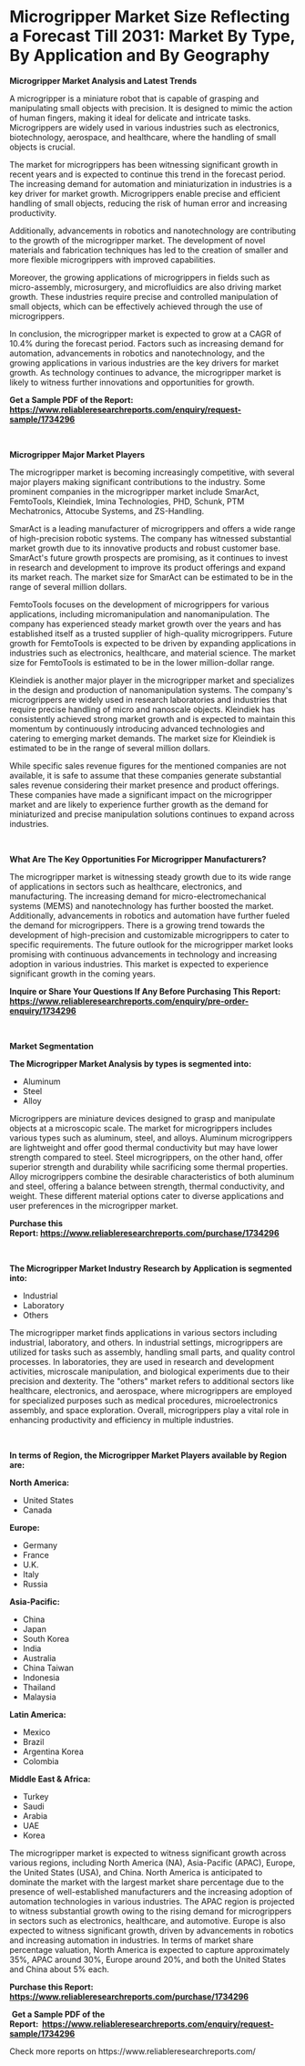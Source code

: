 <p><h1>Microgripper Market Size Reflecting a Forecast Till 2031: Market By Type, By Application and By Geography</h1></p><p><strong>Microgripper Market Analysis and Latest Trends</strong></p>
<p><p>A microgripper is a miniature robot that is capable of grasping and manipulating small objects with precision. It is designed to mimic the action of human fingers, making it ideal for delicate and intricate tasks. Microgrippers are widely used in various industries such as electronics, biotechnology, aerospace, and healthcare, where the handling of small objects is crucial.</p><p>The market for microgrippers has been witnessing significant growth in recent years and is expected to continue this trend in the forecast period. The increasing demand for automation and miniaturization in industries is a key driver for market growth. Microgrippers enable precise and efficient handling of small objects, reducing the risk of human error and increasing productivity.</p><p>Additionally, advancements in robotics and nanotechnology are contributing to the growth of the microgripper market. The development of novel materials and fabrication techniques has led to the creation of smaller and more flexible microgrippers with improved capabilities.</p><p>Moreover, the growing applications of microgrippers in fields such as micro-assembly, microsurgery, and microfluidics are also driving market growth. These industries require precise and controlled manipulation of small objects, which can be effectively achieved through the use of microgrippers.</p><p>In conclusion, the microgripper market is expected to grow at a CAGR of 10.4% during the forecast period. Factors such as increasing demand for automation, advancements in robotics and nanotechnology, and the growing applications in various industries are the key drivers for market growth. As technology continues to advance, the microgripper market is likely to witness further innovations and opportunities for growth.</p></p>
<p><strong>Get a Sample PDF of the Report:&nbsp; <a href="https://www.reliableresearchreports.com/enquiry/request-sample/1734296">https://www.reliableresearchreports.com/enquiry/request-sample/1734296</a></strong></p>
<p>&nbsp;</p>
<p><strong>Microgripper Major Market Players</strong></p>
<p><p>The microgripper market is becoming increasingly competitive, with several major players making significant contributions to the industry. Some prominent companies in the microgripper market include SmarAct, FemtoTools, Kleindiek, Imina Technologies, PHD, Schunk, PTM Mechatronics, Attocube Systems, and ZS-Handling.</p><p>SmarAct is a leading manufacturer of microgrippers and offers a wide range of high-precision robotic systems. The company has witnessed substantial market growth due to its innovative products and robust customer base. SmarAct's future growth prospects are promising, as it continues to invest in research and development to improve its product offerings and expand its market reach. The market size for SmarAct can be estimated to be in the range of several million dollars.</p><p>FemtoTools focuses on the development of microgrippers for various applications, including micromanipulation and nanomanipulation. The company has experienced steady market growth over the years and has established itself as a trusted supplier of high-quality microgrippers. Future growth for FemtoTools is expected to be driven by expanding applications in industries such as electronics, healthcare, and material science. The market size for FemtoTools is estimated to be in the lower million-dollar range.</p><p>Kleindiek is another major player in the microgripper market and specializes in the design and production of nanomanipulation systems. The company's microgrippers are widely used in research laboratories and industries that require precise handling of micro and nanoscale objects. Kleindiek has consistently achieved strong market growth and is expected to maintain this momentum by continuously introducing advanced technologies and catering to emerging market demands. The market size for Kleindiek is estimated to be in the range of several million dollars.</p><p>While specific sales revenue figures for the mentioned companies are not available, it is safe to assume that these companies generate substantial sales revenue considering their market presence and product offerings. These companies have made a significant impact on the microgripper market and are likely to experience further growth as the demand for miniaturized and precise manipulation solutions continues to expand across industries.</p></p>
<p>&nbsp;</p>
<p><strong>What Are The Key Opportunities For Microgripper Manufacturers?</strong></p>
<p><p>The microgripper market is witnessing steady growth due to its wide range of applications in sectors such as healthcare, electronics, and manufacturing. The increasing demand for micro-electromechanical systems (MEMS) and nanotechnology has further boosted the market. Additionally, advancements in robotics and automation have further fueled the demand for microgrippers. There is a growing trend towards the development of high-precision and customizable microgrippers to cater to specific requirements. The future outlook for the microgripper market looks promising with continuous advancements in technology and increasing adoption in various industries. This market is expected to experience significant growth in the coming years.</p></p>
<p><strong>Inquire or Share Your Questions If Any Before Purchasing This Report: <a href="https://www.reliableresearchreports.com/enquiry/pre-order-enquiry/1734296">https://www.reliableresearchreports.com/enquiry/pre-order-enquiry/1734296</a></strong></p>
<p>&nbsp;</p>
<p><strong>Market Segmentation</strong></p>
<p><strong>The Microgripper Market Analysis by types is segmented into:</strong></p>
<p><ul><li>Aluminum</li><li>Steel</li><li>Alloy</li></ul></p>
<p><p>Microgrippers are miniature devices designed to grasp and manipulate objects at a microscopic scale. The market for microgrippers includes various types such as aluminum, steel, and alloys. Aluminum microgrippers are lightweight and offer good thermal conductivity but may have lower strength compared to steel. Steel microgrippers, on the other hand, offer superior strength and durability while sacrificing some thermal properties. Alloy microgrippers combine the desirable characteristics of both aluminum and steel, offering a balance between strength, thermal conductivity, and weight. These different material options cater to diverse applications and user preferences in the microgripper market.</p></p>
<p><strong>Purchase this Report:&nbsp;<a href="https://www.reliableresearchreports.com/purchase/1734296">https://www.reliableresearchreports.com/purchase/1734296</a></strong></p>
<p>&nbsp;</p>
<p><strong>The Microgripper Market Industry Research by Application is segmented into:</strong></p>
<p><ul><li>Industrial</li><li>Laboratory</li><li>Others</li></ul></p>
<p><p>The microgripper market finds applications in various sectors including industrial, laboratory, and others. In industrial settings, microgrippers are utilized for tasks such as assembly, handling small parts, and quality control processes. In laboratories, they are used in research and development activities, microscale manipulation, and biological experiments due to their precision and dexterity. The "others" market refers to additional sectors like healthcare, electronics, and aerospace, where microgrippers are employed for specialized purposes such as medical procedures, microelectronics assembly, and space exploration. Overall, microgrippers play a vital role in enhancing productivity and efficiency in multiple industries.</p></p>
<p>&nbsp;</p>
<p><strong>In terms of Region, the Microgripper Market Players available by Region are:</strong></p>
<p>
    <p> <strong> North America: </strong>
        <ul>
            <li>United States</li>
            <li>Canada</li>
        </ul>
        </p> 
    <p> <strong> Europe: </strong>
        <ul>
            <li>Germany</li>
            <li>France</li>
            <li>U.K.</li>
            <li>Italy</li>
            <li>Russia</li>
        </ul>
        </p> 
    <p> <strong> Asia-Pacific: </strong>
        <ul>
            <li>China</li>
            <li>Japan</li>
            <li>South Korea</li>
            <li>India</li>
            <li>Australia</li>
            <li>China Taiwan</li>
            <li>Indonesia</li>
            <li>Thailand</li>
            <li>Malaysia</li>
        </ul>
        </p> 
    <p> <strong> Latin America: </strong>
        <ul>
            <li>Mexico</li>
            <li>Brazil</li>
            <li>Argentina Korea</li>
            <li>Colombia</li>
        </ul>
        </p> 
    <p> <strong> Middle East & Africa: </strong>
        <ul>
            <li>Turkey</li>
            <li>Saudi</li>
            <li>Arabia</li>
            <li>UAE</li>
            <li>Korea</li>
        </ul>
    </p>
    </p>
<p><p>The microgripper market is expected to witness significant growth across various regions, including North America (NA), Asia-Pacific (APAC), Europe, the United States (USA), and China. North America is anticipated to dominate the market with the largest market share percentage due to the presence of well-established manufacturers and the increasing adoption of automation technologies in various industries. The APAC region is projected to witness substantial growth owing to the rising demand for microgrippers in sectors such as electronics, healthcare, and automotive. Europe is also expected to witness significant growth, driven by advancements in robotics and increasing automation in industries. In terms of market share percentage valuation, North America is expected to capture approximately 35%, APAC around 30%, Europe around 20%, and both the United States and China about 5% each.</p></p>
<p><strong>Purchase this Report: <a href="https://www.reliableresearchreports.com/purchase/1734296">https://www.reliableresearchreports.com/purchase/1734296</a></strong></p>
<p>&nbsp;<strong>Get a Sample PDF of the Report:&nbsp;&nbsp;<a href="https://www.reliableresearchreports.com/enquiry/request-sample/1734296">https://www.reliableresearchreports.com/enquiry/request-sample/1734296</a></strong></p>
<p><strong></strong></p>
<p>Check more reports on https://www.reliableresearchreports.com/</p>